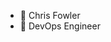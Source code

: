 - 👋 Chris Fowler
- 👀 DevOps Engineer

<!---
cf-aveva/cf-aveva is a ✨ special ✨ repository because its `README.md` (this file) appears on your GitHub profile.
You can click the Preview link to take a look at your changes.
--->
